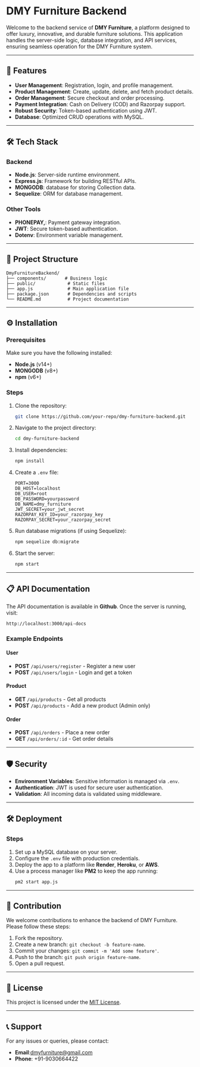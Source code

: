 # DMY Furniture Backend

Welcome to the backend service of **DMY Furniture**, a platform designed to offer luxury, innovative, and durable furniture solutions. This application handles the server-side logic, database integration, and API services, ensuring seamless operation for the DMY Furniture system.

---

## 🚀 Features

- **User Management**: Registration, login, and profile management.
- **Product Management**: Create, update, delete, and fetch product details.
- **Order Management**: Secure checkout and order processing.
- **Payment Integration**: Cash on Delivery (COD) and Razorpay support.
- **Robust Security**: Token-based authentication using JWT.
- **Database**: Optimized CRUD operations with MySQL.

---

## 🛠️ Tech Stack

### Backend
- **Node.js**: Server-side runtime environment.
- **Express.js**: Framework for building RESTful APIs.
- **MONGODB**: database for storing Collection  data.
- **Sequelize**: ORM for database management.

### Other Tools
- **PHONEPAY,**: Payment gateway integration.
- **JWT**: Secure token-based authentication.
- **Dotenv**: Environment variable management.

---

## 📂 Project Structure

```
DmyFurnitureBackend/
├── components/       # Business logic
├── public/            # Static files
├── app.js             # Main application file
├── package.json       # Dependencies and scripts
└── README.md          # Project documentation
```

---

## ⚙️ Installation

### Prerequisites

Make sure you have the following installed:
- **Node.js** (v14+)
- **MONGODB** (v8+)
- **npm** (v6+)

### Steps

1. Clone the repository:
   ```bash
   git clone https://github.com/your-repo/dmy-furniture-backend.git
   ```

2. Navigate to the project directory:
   ```bash
   cd dmy-furniture-backend
   ```

3. Install dependencies:
   ```bash
   npm install
   ```

4. Create a `.env` file:
   ```
   PORT=3000
   DB_HOST=localhost
   DB_USER=root
   DB_PASSWORD=yourpassword
   DB_NAME=dmy_furniture
   JWT_SECRET=your_jwt_secret
   RAZORPAY_KEY_ID=your_razorpay_key
   RAZORPAY_SECRET=your_razorpay_secret
   ```

5. Run database migrations (if using Sequelize):
   ```bash
   npm sequelize db:migrate
   ```

6. Start the server:
   ```bash
   npm start
   ```

---

## 📋 API Documentation

The API documentation is available in **Github**. Once the server is running, visit:
```
http://localhost:3000/api-docs
```

### Example Endpoints

#### User
- **POST** `/api/users/register` - Register a new user
- **POST** `/api/users/login` - Login and get a token

#### Product
- **GET** `/api/products` - Get all products
- **POST** `/api/products` - Add a new product (Admin only)

#### Order
- **POST** `/api/orders` - Place a new order
- **GET** `/api/orders/:id` - Get order details

---

## 🛡️ Security

- **Environment Variables**: Sensitive information is managed via `.env`.
- **Authentication**: JWT is used for secure user authentication.
- **Validation**: All incoming data is validated using middleware.

---

## 🛠️ Deployment

### Steps

1. Set up a MySQL database on your server.
2. Configure the `.env` file with production credentials.
3. Deploy the app to a platform like **Render**, **Heroku**, or **AWS**.
4. Use a process manager like **PM2** to keep the app running:
   ```bash
   pm2 start app.js
   ```

---

## 🤝 Contribution

We welcome contributions to enhance the backend of DMY Furniture. Please follow these steps:

1. Fork the repository.
2. Create a new branch: `git checkout -b feature-name`.
3. Commit your changes: `git commit -m 'Add some feature'`.
4. Push to the branch: `git push origin feature-name`.
5. Open a pull request.

---

## 🧾 License

This project is licensed under the [MIT License](LICENSE).

---

## 📞 Support

For any issues or queries, please contact:
- **Email**:dmyfurniture@gmail.com
- **Phone**: +91-9030664422
